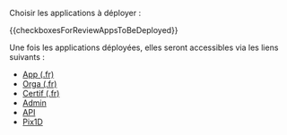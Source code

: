 Choisir les applications à déployer :

{{checkboxesForReviewAppsToBeDeployed}}

Une fois les applications déployées, elles seront accessibles via les liens suivants :

- [App (.fr)](https://app-pr{{pullRequestNumber}}review.pix4.pix.digital)
- [Orga (.fr)](https://orga-pr{{pullRequestNumber}}review.pix4.pix.digital)
- [Certif (.fr)](https://certif-pr{{pullRequestNumber}}review.pix4.pix.digital)
- [Admin](https://admin-pr{{pullRequestNumber}}review.pix4.pix.digital)
- [API](https://api-pr{{pullRequestNumber}}review.pix4.pix.digital/api/)
- [Pix1D](https://pix1d-pr{{pullRequestNumber}}review.pix4.pix.digital)
